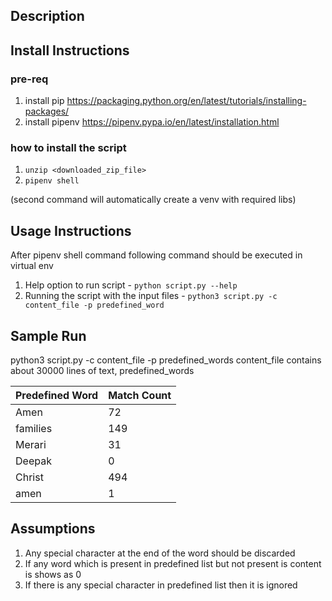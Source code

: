 ## Description

## Install Instructions
### pre-req
1. install pip https://packaging.python.org/en/latest/tutorials/installing-packages/
2. install pipenv https://pipenv.pypa.io/en/latest/installation.html

### how to install the script
1. `unzip <downloaded_zip_file>`
2. `pipenv shell`

(second command will automatically create a venv with required libs)

## Usage Instructions
After pipenv shell command following command should be executed in virtual env
1. Help option to run script - `python script.py --help`
2. Running the script with the input files - `python3 script.py -c content_file -p predefined_word`

## Sample Run
python3 script.py -c content_file -p predefined_words
content_file contains about 30000 lines of text, predefined_words 

Predefined Word | Match Count 
--- | --- 
Amen | 72
families | 149
Merari | 31
Deepak | 0
Christ | 494
amen | 1

## Assumptions
1. Any special character at the end of the word should be discarded
2. If any word which is present in predefined list but not present is content is shows as 0
3. If there is any special character in predefined list then it is ignored
